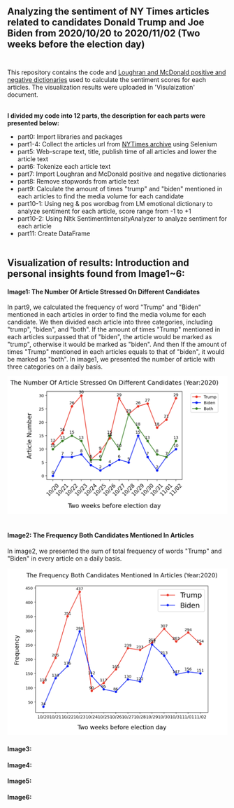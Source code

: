  ## Analyzing the sentiment of NY Times articles related to candidates Donald Trump and Joe Biden from 2020/10/20 to 2020/11/02 (Two weeks before the election day) <br><br>
 
 
 This repository contains the code and [Loughran and McDonald positive and negative dictionaries](https://sraf.nd.edu/textual-analysis/resources/) used to calculate the sentiment scores for each articles. The visualization results were uploaded in 'Visulaization' document. <br><br>



**I divided my code into 12 parts, the description for each parts were presented below:** <br>
* part0: Import libraries and packages
* part1-4: Collect the articles url from [NYTimes archive](https://help.nytimes.com/hc/en-us/articles/115014772767-Archives) using Selenium
* part5: Web-scrape text, title, publish time of all articles and lower the article text
* part6: Tokenize each article text
* part7: Import Loughran and McDonald positive and negative dictionaries
* part8: Remove stopwords from article text
* part9: Calculate the amount of times "trump" and "biden" mentioned in each articles to find the media volume for each candidate
* part10-1: Using neg & pos wordbag from LM emotional dictionary to analyze sentiment for each article, score range from -1 to +1
* part10-2: Using Nltk SentimentIntensityAnalyzer to analyze sentiment for each article
* part11: Create DataFrame <br><br>

## Visualization of results: Introduction and personal insights found from Image1~6: <br>

#### Image1: The Number Of Article Stressed On Different Candidates<br>

In part9, we calculated the frequency of word "Trump" and "Biden" mentioned in each articles in order to find the media volume for each candidate. We then divided each article into three categories, including "trump", "biden", and "both". If the amount of times "Trump" mentioned in each articles surpassed that of "biden", the article would be marked as "trump", otherwise it would be marked as "biden". And then If the amount of times "Trump" mentioned in each articles equals to that of "biden", it would be marked as "both". In image1, we presented the number of article with three categories on a daily basis.<br>

![image](https://github.com/evelyncy96/NYTimes-sentiment-analysis/blob/main/Visualization/image1.png)
<br><br>


#### Image2: The Frequency Both Candidates Mentioned In Articles<br>

In image2, we presented the sum of total frequency of words "Trump" and "Biden" in every article on a daily basis.<br>

![image](https://github.com/evelyncy96/NYTimes-sentiment-analysis/blob/main/Visualization/image2.png)


#### Image3:


#### Image4:


#### Image5:


#### Image6:





